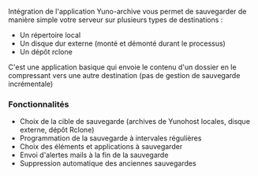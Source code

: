 Intégration de l'application Yuno-archive vous permet de sauvegarder de manière simple votre serveur sur plusieurs types de destinations :
- Un répertoire local
- Un disque dur externe (monté et démonté durant le processus)
- Un dépôt rclone

C'est une application basique qui envoie le contenu d'un dossier en le compressant vers une autre destination (pas de gestion de sauvegarde incrémentale)

### Fonctionnalités

- Choix de la cible de sauvegarde (archives de Yunohost locales, disque externe, dépôt Rclone)
- Programmation de la sauvegarde à intervales régulières
- Choix des éléments et applications à sauvegarder
- Envoi d'alertes mails à la fin de la sauvegarde
- Suppression automatique des anciennes sauvegardes
